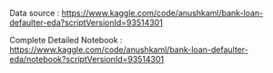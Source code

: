 Data source : https://www.kaggle.com/code/anushkaml/bank-loan-defaulter-eda?scriptVersionId=93514301

Complete Detailed Notebook : https://www.kaggle.com/code/anushkaml/bank-loan-defaulter-eda/notebook?scriptVersionId=93514301
